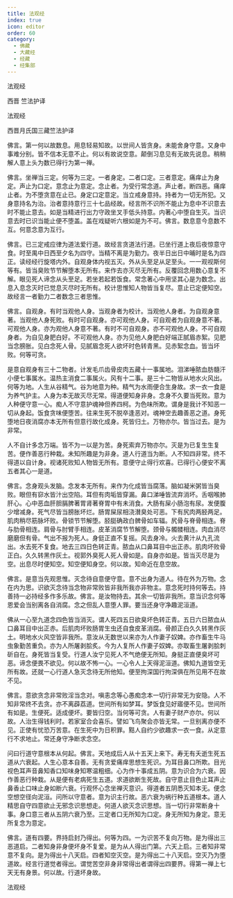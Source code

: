 ```yaml
---
title: 法观经
index: true
icon: editor
order: 60
category:
  - 佛藏
  - 大藏经
  - 经藏
  - 经集部
---
```


  法观经  

西晋 竺法护译  

法观经  

西晋月氏国三藏竺法护译  

佛言。第一何以故数息。用息轻易知故。以世间人皆贪身。未能舍身守意。又身中事难分别。皆不信本无意不止。何以有故说空意。颠倒习息见有无故先说息。稍稍解人意上头为数已得行为第一禅。  

佛言。坐禅当三定。何等为三定。一者身定。二者口定。三者意定。痛痒止为身定。声止为口定。意念止为意定。念止者。为受行常念道。声止者。断四恶。痛痒止者。为不堕贪意在止已。身定口定意定。当立戒身意持。持者为一切无所犯。又身意持名为治。治者意持意行三十七品经故。经言所不识所不能止为息中不识意去时不能止意去。如是当精进行出力守政坐叉手低头持意。内著心中堕自生灭。当识意去时已识当能止便不堕盖。盖在戏疑听六根如是为不可。佛言。数息意今息数不互。何意念意为互行。  

佛言。已三定戒应律为道法爱行道。故经言贪道法行道。已坐行道上夜后夜惊意守食。时至禺中日西至夕名为四守。当精不离是为勤力。夜半日出日中晡时是名为四正。读经经行旋塔内外。自观身体内视五灭。外从头至足从足至头。一一观视斯何等有。皆当臭败节节解堕本无所有。来作去亦灭尽无所有。反覆回念用数心意复不解。眼见死人谛念从头至足。若坐若起若饭食。常念著心中用坚其心是为数念。出息入息念灭时已觉息灭尽时无所有。校计思惟知人物皆当复尽。意止已定便知空。故经言一者勤力二者数念三者思惟。  

佛言。自观身。有时当观他人身。当观身者为校计。当观他人身者。为自观身意著。当观他人身死败。有时可自观身。亦可观他人身。可自观者为自观身意不著。可观他人身。亦为观他人身意不著。有时不可自观身。亦不可观他人身。不可自观身者。为自见身肥白好。不可观他人身。亦为见他人身肥白好端正腻眉赤絮。见肥当念膀胀。见白念死人骨。见腻眉念死人欲坏时色转青黑。见赤絮念血。皆当坏败。何等可贪。  

是意自观身有三十二物者。计发毛爪齿骨皮肉五藏十一事属地。泪涕唾脓血肪髓汗小便七事属水。温热主消食二事属火。风有十二事。是三十二物皆从地水火风出。何等为地。人生从谷精气。谷为地意为种。精气为水雨便合生身故。求一衣一食是为养气护主。人身为本无故灭尽无常。得道便知身非身。念身不久要当死败。意为人种便守意一心。痴人不守意护魂神但养四柯。为色味所欺。谓身是我计不知恶一切从身起。饭食贪味便堕苦。往来生死不脱卒逢恶对。魂神空去趣善恶之道。身死堕地日夜消腐亦本无所有但意行故化成身。死皆归土。万物亦尔。皆当过去。是为非常。  

人不自计多念万端。皆不为一以是为苦。身死索弃万物亦尔。灭是为已复生生复苦。便作善恶行种栽。未知所趣是为非身。道人行道当为断。人不知四非常。终不得道以自计身。视诸死败知人物皆无所有。意便守止得行欢喜。已得行心便安不离五者其心一是道。  

佛言。念身观头发脑。念发本无所有。来作为化成皆当腐落。脑如凝米粥皆当臭败。眼但有窌水皆汁出空陷。耳但有肉垢皆穿漏。鼻口涕唾皆流弃消坏。舌咽喉肺肝心。心中恶血肝胆膈脾著胃肾著脊胃中有未消食。大肠有屎小肠泡有尿。发便腹少增减身。死气尽皆当膀胀坏烂。肠胃屎尿相浇濽臭处可恶。下有尻肉两胫两足。肌肉稍尽筋脉坏败。骨锁节节解堕。胫脡确政白髀骨如车辐。尻骨与脊骨相连。脊与肋骨相连。肩骨与肘臂手相连。皮革消腐节节解堕。颈骨与髑髅相连。肉血消尽磨磨但有骨。气出不报为死人。身侹正直不复摇。风去身冷。火去黄汁从九孔流出。水去死不复食。地去三四日色转正青。脓血从口鼻耳目中出正赤。肌肉坏败骨正白。久久转黑作灰土。视郭外臭死人死人骨如是。自身亦如是。皆当灭尽是为空。出息尽时便知空。知空便知身空。何以故。知命近在息空故。  

佛言。是意当先观思惟。灭念待自意便守意。意不出身为道人。待在外为万物。念在内为思。识欲灭念待当念物非常败皆非我所我亦非物主。意念死时持何等去。持善持一必持经多作多乐故。佛言。是汝物持去。其余一切皆非我所。意当识念何等恩爱会当别离各自消腐。念之但乱人意堕人罪。要当还身守净趣泥洹道。  

佛从一心至九道念四色皆当消灭。谓人死四五日欲臭坏色转正青。五日六日脓血从口鼻耳目中出正赤。后肌肉坏败肠胃生虫还自食皮革消腐。骨颜正白久久转黑作灰土。明地水火风空皆非我所。意汝从无数世以来亦为人作妻子奴婢。亦作畜生牛马虫象勤苦重负。亦为人所屠剥脍炙。今为人复所人作妻子奴婢。亦取畜生屠剥脍刺斫自在。身死皆当复受。行道人汝宁见死人不气绝便无所知。身挺正直便臭坏可恶。谛念便畏不欲见。何以故不怖一心。一心令人上天得泥洹道。佛知九道皆空无所有故。还就一心行道人急灭念待无所他知。便至拘深国行拘深俱在所见用不在故不见。  

佛言。意欲贪念非常败淫当念对。嗔恚念等心愚痴念本一切行非常无为安隐。人不知非常终不去贪。亦不离薜荔道。世间所有如梦耳。梦饭食见好寤便不见。世间所有如是。生便死。适成便坏。要皆归空。当何等可贪。人有妻子财产亦尔。何以故。人治生得钱利时。若家室合会喜乐。譬如飞鸟聚会亦皆无常。一旦别离亦便不见。正使有忧恐万苦意。在生死中为日积罪。黠人自约少欲趣求一衣一食。从定意行不求地止。常还身守净断求念空。  

问曰行道守意根本从何起。佛言。天地成后人从十五天上来下。寿无有夭逝生死五道从六衰起。人生心意本自善。无有贪爱痛痒思想生死识。为耳目鼻口所欺。目光视色耳声音鼻知香口知味身知寒温粗细。心为作十事成五阴。意为识合为六衰。因作善恶行种栽。从是便有老病死生五道。求道欲断生死故。自守意止目色止耳声止鼻香止口味止身如断六衰。行观怀心念坐禅灭意识。得道者五阴悉灭知本无。便念空想空径向泥洹。问所以守意者。意为识主行故。恶六衰为祸行种五道根本。道人精思自守四意欲止无邪念识思想走。何道人欲灭念识思想。当一切行非常断身十事。身口意三者从五阴六衰乃至。三定者口无所知为口定。身无所知为身定。意无所复念为意定。  

佛言。道有四要。界持启封乃得出。何等为四。一为识苦不复向万物。是为得出三恶道启。二者知身非身便坏身不复爱。是为从人得出门第。六天上启。三者知非常意不复向。是为得出十八天启。四者知空灭空。是为得出二十八天启。空灭乃为堕道故。经言行道觉者得出。谓觉苦空非身非常得出者谓得出四要界。得第一禅上七天无有身景。何以故。行道坏身故。  

法观经  
